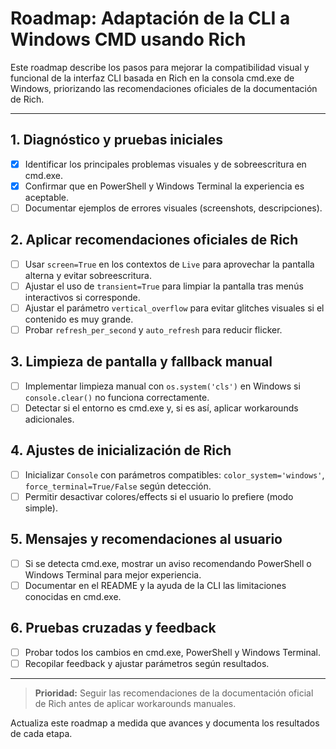 # Roadmap: Adaptación de la CLI a Windows CMD usando Rich

Este roadmap describe los pasos para mejorar la compatibilidad visual y funcional de la interfaz CLI basada en Rich en la consola cmd.exe de Windows, priorizando las recomendaciones oficiales de la documentación de Rich.

---

## 1. Diagnóstico y pruebas iniciales
- [x] Identificar los principales problemas visuales y de sobreescritura en cmd.exe.
- [x] Confirmar que en PowerShell y Windows Terminal la experiencia es aceptable.
- [ ] Documentar ejemplos de errores visuales (screenshots, descripciones).

## 2. Aplicar recomendaciones oficiales de Rich
- [ ] Usar `screen=True` en los contextos de `Live` para aprovechar la pantalla alterna y evitar sobreescritura.
- [ ] Ajustar el uso de `transient=True` para limpiar la pantalla tras menús interactivos si corresponde.
- [ ] Ajustar el parámetro `vertical_overflow` para evitar glitches visuales si el contenido es muy grande.
- [ ] Probar `refresh_per_second` y `auto_refresh` para reducir flicker.

## 3. Limpieza de pantalla y fallback manual
- [ ] Implementar limpieza manual con `os.system('cls')` en Windows si `console.clear()` no funciona correctamente.
- [ ] Detectar si el entorno es cmd.exe y, si es así, aplicar workarounds adicionales.

## 4. Ajustes de inicialización de Rich
- [ ] Inicializar `Console` con parámetros compatibles: `color_system='windows'`, `force_terminal=True/False` según detección.
- [ ] Permitir desactivar colores/effects si el usuario lo prefiere (modo simple).

## 5. Mensajes y recomendaciones al usuario
- [ ] Si se detecta cmd.exe, mostrar un aviso recomendando PowerShell o Windows Terminal para mejor experiencia.
- [ ] Documentar en el README y la ayuda de la CLI las limitaciones conocidas en cmd.exe.

## 6. Pruebas cruzadas y feedback
- [ ] Probar todos los cambios en cmd.exe, PowerShell y Windows Terminal.
- [ ] Recopilar feedback y ajustar parámetros según resultados.

---

> **Prioridad:** Seguir las recomendaciones de la documentación oficial de Rich antes de aplicar workarounds manuales.

Actualiza este roadmap a medida que avances y documenta los resultados de cada etapa.
